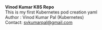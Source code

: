 <b> Vinod Kumar K8S Repo </b><br>
This is my first Kubernetes pod creation yaml
<br>
Author : Vinod Kumar Pal (Kubernetes)
<br>
Contact: svkumarpal@gmail.com
